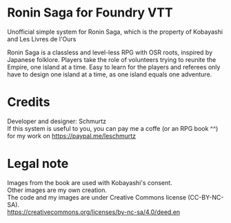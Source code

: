 # Ronin Saga for Foundry VTT
Unofficial simple system for Ronin Saga, which is the property of Kobayashi and Les Livres de l'Ours

Ronin Saga is a classless and level-less RPG with OSR roots, inspired by Japanese folklore. Players take the role of volunteers trying to reunite the Empire, one island at a time. Easy to learn for the players and referees only have to design one island at a time, as one island equals one adventure.

# Credits
Developer and designer: Schmurtz<br>
If this system is useful to you, you can pay me a coffe (or an RPG book ^^) for my work on https://paypal.me/leschmurtz

# Legal note
Images from the book are used with Kobayashi's consent.<br>
Other images are my own creation.<br>
The code and my images are under Creative Commons license (CC-BY-NC-SA).<br>
https://creativecommons.org/licenses/by-nc-sa/4.0/deed.en
